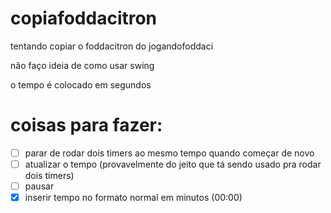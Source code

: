 # copiafoddacitron
tentando copiar o foddacitron do jogandofoddaci

não faço ideia de como usar swing

o tempo é colocado em segundos

# coisas para fazer:

- [ ] parar de rodar dois timers ao mesmo tempo quando começar de novo
- [ ] atualizar o tempo (provavelmente do jeito que tá sendo usado pra rodar dois timers)
- [ ] pausar
- [x] inserir tempo no formato normal em minutos (00:00)